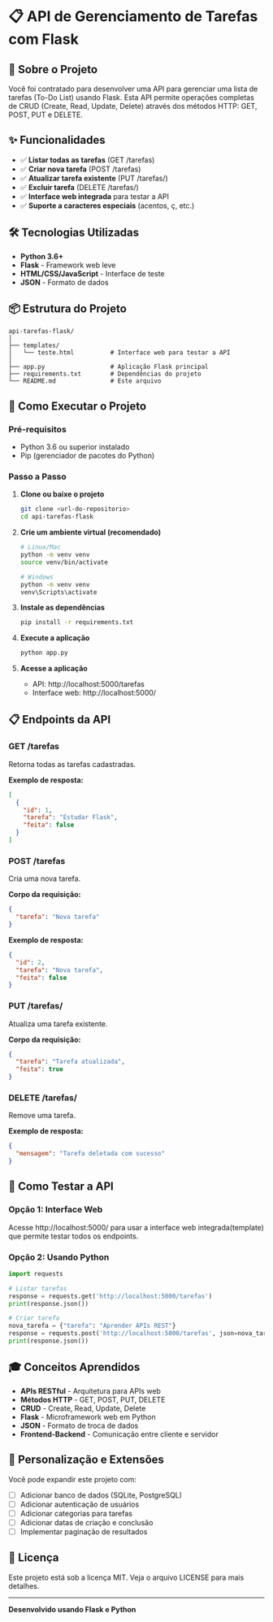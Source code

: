 # 📋 API de Gerenciamento de Tarefas com Flask

## 🎯 Sobre o Projeto
Você foi contratado para desenvolver uma API para gerenciar uma lista de tarefas (To-Do List) usando Flask. Esta API permite operações completas de CRUD (Create, Read, Update, Delete) através dos métodos HTTP: GET, POST, PUT e DELETE.

## ✨ Funcionalidades
- ✅ **Listar todas as tarefas** (GET /tarefas)
- ✅ **Criar nova tarefa** (POST /tarefas)
- ✅ **Atualizar tarefa existente** (PUT /tarefas/<id>)
- ✅ **Excluir tarefa** (DELETE /tarefas/<id>)
- ✅ **Interface web integrada** para testar a API
- ✅ **Suporte a caracteres especiais** (acentos, ç, etc.)

## 🛠️ Tecnologias Utilizadas
- **Python 3.6+**
- **Flask** - Framework web leve
- **HTML/CSS/JavaScript** - Interface de teste
- **JSON** - Formato de dados

## 📦 Estrutura do Projeto
```
api-tarefas-flask/
│
├── templates/
│   └── teste.html          # Interface web para testar a API
│
├── app.py                  # Aplicação Flask principal
├── requirements.txt        # Dependências do projeto
└── README.md               # Este arquivo
```

## 🚀 Como Executar o Projeto

### Pré-requisitos
- Python 3.6 ou superior instalado
- Pip (gerenciador de pacotes do Python)

### Passo a Passo
1. **Clone ou baixe o projeto**
   ```bash
   git clone <url-do-repositorio>
   cd api-tarefas-flask
   ```

2. **Crie um ambiente virtual (recomendado)**
   ```bash
   # Linux/Mac
   python -m venv venv
   source venv/bin/activate
   
   # Windows
   python -m venv venv
   venv\Scripts\activate
   ```

3. **Instale as dependências**
   ```bash
   pip install -r requirements.txt
   ```

4. **Execute a aplicação**
   ```bash
   python app.py
   ```

5. **Acesse a aplicação**
   - API: http://localhost:5000/tarefas
   - Interface web: http://localhost:5000/

## 📋 Endpoints da API

### GET /tarefas
Retorna todas as tarefas cadastradas.

**Exemplo de resposta:**
```json
[
  {
    "id": 1,
    "tarefa": "Estudar Flask",
    "feita": false
  }
]
```

### POST /tarefas
Cria uma nova tarefa.

**Corpo da requisição:**
```json
{
  "tarefa": "Nova tarefa"
}
```

**Exemplo de resposta:**
```json
{
  "id": 2,
  "tarefa": "Nova tarefa",
  "feita": false
}
```

### PUT /tarefas/<id>
Atualiza uma tarefa existente.

**Corpo da requisição:**
```json
{
  "tarefa": "Tarefa atualizada",
  "feita": true
}
```

### DELETE /tarefas/<id>
Remove uma tarefa.

**Exemplo de resposta:**
```json
{
  "mensagem": "Tarefa deletada com sucesso"
}
```

## 🧪 Como Testar a API

### Opção 1: Interface Web
Acesse http://localhost:5000/ para usar a interface web integrada(template) que permite testar todos os endpoints.


### Opção 2: Usando Python
```python
import requests

# Listar tarefas
response = requests.get('http://localhost:5000/tarefas')
print(response.json())

# Criar tarefa
nova_tarefa = {"tarefa": "Aprender APIs REST"}
response = requests.post('http://localhost:5000/tarefas', json=nova_tarefa)
print(response.json())
```

## 🎓 Conceitos Aprendidos
- **APIs RESTful** - Arquitetura para APIs web
- **Métodos HTTP** - GET, POST, PUT, DELETE
- **CRUD** - Create, Read, Update, Delete
- **Flask** - Microframework web em Python
- **JSON** - Formato de troca de dados
- **Frontend-Backend** - Comunicação entre cliente e servidor

## 🔧 Personalização e Extensões
Você pode expandir este projeto com:
- [ ] Adicionar banco de dados (SQLite, PostgreSQL)
- [ ] Adicionar autenticação de usuários
- [ ] Adicionar categorias para tarefas
- [ ] Adicionar datas de criação e conclusão
- [ ] Implementar paginação de resultados

## 📝 Licença
Este projeto está sob a licença MIT. Veja o arquivo LICENSE para mais detalhes.




---

**Desenvolvido usando Flask e Python**
